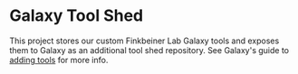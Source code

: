 # Galaxy Tool Shed
This project stores our custom Finkbeiner Lab Galaxy tools and exposes them to Galaxy as an additional tool shed repository. See Galaxy's guide to [adding tools](https://galaxyproject.org/admin/tools/add-tool-from-toolshed-tutorial/) for more info.

